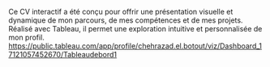 Ce CV interactif a été conçu pour offrir une présentation visuelle et dynamique de mon parcours, de mes compétences et de mes projets. Réalisé avec Tableau, il permet une exploration intuitive et personnalisée de mon profil.
https://public.tableau.com/app/profile/chehrazad.el.botout/viz/Dashboard_17121057452670/Tableaudebord1

